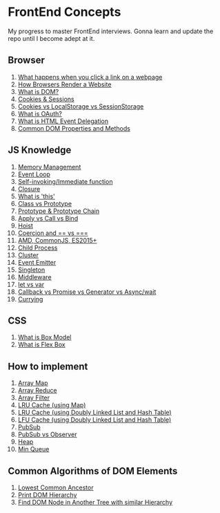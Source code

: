 FrontEnd Concepts
====
My progress to master FrontEnd interviews. Gonna learn and update the repo until I become adept at it.

Browser
---
1. [What happens when you click a link on a webpage](/what-happens-when/readme.md)
1. [How Browsers Render a Website](/browser/render/readme.md)
1. [What is DOM?](/browser/dom/readme.md)
1. [Cookies & Sessions](/browser/cookies/cookies-session.md)
1. [Cookies vs LocalStorage vs SessionStorage](/browser/cookies/cookies-local-session.md)
1. [What is OAuth?](/browser/oauth/readme.md)
1. [What is HTML Event Delegation](/browser/event-delegation/readme.md)
1. [Common DOM Properties and Methods](/browser/dom-properties-methods/readme.md)

JS Knowledge
---
1. [Memory Management](/js-knowledge/memory-profile-on-web/)
1. [Event Loop](/js-knowledge/event-loop/readme.md)
1. [Self-invoking/Immediate function](/js-knowledge/self-invoking/)
1. [Closure](/js-knowledge/closure/)
1. [What is 'this'](/js-knowledge/this/)
1. [Class vs Prototype](/js-knowledge/class-vs-prototype/)
1. [Prototype & Prototype Chain](/js-knowledge/prototype/)
1. [Apply vs Call vs Bind](/js-knowledge/apply-call-bind/)
1. [Hoist](/js-knowledge/hoist/)
1. [Coercion and == vs ===](/js-knowledge/equal/)
1. [AMD, CommonJS, ES2015+](/js-knowledge/amd-vs-common-es/readme.md)
1. [Child Process](/js-knowledge/child-process/)
1. [Cluster](/js-knowledge/node-cluster/)
1. [Event Emitter](/js-knowledge/event-emitter/readme.md)
1. [Singleton](/js-knowledge/singleton/)
1. [Middleware](/js-knowledge/middleware/readme.md)
1. [let vs var](/js-knowledge/let-vs-var/readme.md)
1. [Callback vs Promise vs Generator vs Async/wait](/js-knowledge/callback-promise-generator-asyncwait/readme.md)
1. [Currying](/js-knowledge/currying/readme.md/)

CSS
---
1. [What is Box Model](/css/box-model/readme.md)
1. [What is Flex Box](/css/flex-box/readme.md)

How to implement
---
1. [Array Map](/implementation/array/map.js)
1. [Array Reduce](/implementation/array/reduce.js)
1. [Array Filter](/implementation/array/filter.js)
1. [LRU Cache (using Map)](/lru-cache/use_map.js)
1. [LRU Cache (using Doubly Linked List and Hash Table)](/lru-cache/use_linked_list_hashtable.js)
1. [LFU Cache (using Doubly Linked List and Hash Table)](/lfu-cache/index.js)
1. [PubSub](/implementation/pubsub/index.js)
1. [PubSub vs Observer](/implementation/pubsub-vs-observer/readme.md)
1. [Heap](/implementation/heap/index.js)
1. [Min Queue](/implementation/min-queue/)

Common Algorithms of DOM Elements
---
1. [Lowest Common Ancestor](/algo/common-ancestor.html)
1. [Print DOM Hierarchy](/algo/print-dom.html)
1. [Find DOM Node in Another Tree with similar Hierarchy](/algo/find-node-in-another-similar-tree.html)
